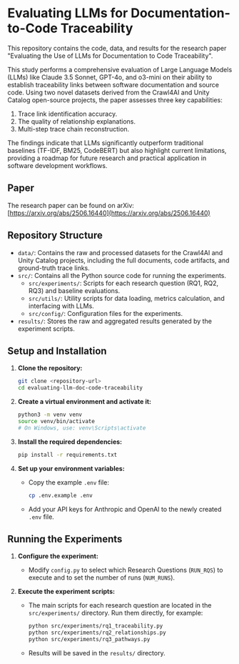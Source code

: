 # Evaluating LLMs for Documentation-to-Code Traceability

This repository contains the code, data, and results for the research paper "Evaluating the Use of LLMs for Documentation to Code Traceability".

This study performs a comprehensive evaluation of Large Language Models (LLMs) like Claude 3.5 Sonnet, GPT-4o, and o3-mini on their ability to establish traceability links between software documentation and source code. Using two novel datasets derived from the Crawl4AI and Unity Catalog open-source projects, the paper assesses three key capabilities:
1.  Trace link identification accuracy.
2.  The quality of relationship explanations.
3.  Multi-step trace chain reconstruction.

The findings indicate that LLMs significantly outperform traditional baselines (TF-IDF, BM25, CodeBERT) but also highlight current limitations, providing a roadmap for future research and practical application in software development workflows.

## Paper

The research paper can be found on arXiv: [https://arxiv.org/abs/2506.16440](https://arxiv.org/abs/2506.16440)

## Repository Structure

-   `data/`: Contains the raw and processed datasets for the Crawl4AI and Unity Catalog projects, including the full documents, code artifacts, and ground-truth trace links.
-   `src/`: Contains all the Python source code for running the experiments.
    -   `src/experiments/`: Scripts for each research question (RQ1, RQ2, RQ3) and baseline evaluations.
    -   `src/utils/`: Utility scripts for data loading, metrics calculation, and interfacing with LLMs.
    -   `src/config/`: Configuration files for the experiments.
-   `results/`: Stores the raw and aggregated results generated by the experiment scripts.


## Setup and Installation

1.  **Clone the repository:**
    ```bash
    git clone <repository-url>
    cd evaluating-llm-doc-code-traceability
    ```

2.  **Create a virtual environment and activate it:**
    ```bash
    python3 -m venv venv
    source venv/bin/activate
    # On Windows, use: venv\Scripts\activate
    ```

3.  **Install the required dependencies:**
    ```bash
    pip install -r requirements.txt
    ```

4.  **Set up your environment variables:**
    -   Copy the example `.env` file:
        ```bash
        cp .env.example .env
        ```
    -   Add your API keys for Anthropic and OpenAI to the newly created `.env` file.

## Running the Experiments

1.  **Configure the experiment:**
    -   Modify `config.py` to select which Research Questions (`RUN_RQS`) to execute and to set the number of runs (`NUM_RUNS`).

2.  **Execute the experiment scripts:**
    -   The main scripts for each research question are located in the `src/experiments/` directory. Run them directly, for example:
        ```bash
        python src/experiments/rq1_traceability.py
        python src/experiments/rq2_relationships.py
        python src/experiments/rq3_pathways.py
        ```
    -   Results will be saved in the `results/` directory.